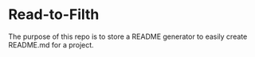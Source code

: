 # Read-to-Filth
The purpose of this repo is to store a README generator to easily create README.md for a project.
